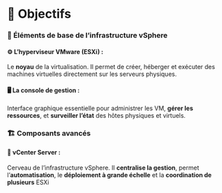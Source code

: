 # **🎯 Objectifs**





### **🧱 Éléments de base de l’infrastructure vSphere**

#### ⚙️ **L’hyperviseur VMware (ESXi)** :  
  Le **noyau** de la virtualisation. Il permet de créer, héberger et exécuter des machines virtuelles directement sur les serveurs physiques.



#### 🖥️ **La console de gestion** :  
  Interface graphique essentielle pour administrer les VM, **gérer les ressources**, et **surveiller l’état** des hôtes physiques et virtuels.



### **🏗️ Composants avancés**

#### 🧠 **vCenter Server** :  
Cerveau de l’infrastructure vSphere. Il **centralise la gestion**, permet l’**automatisation**, le **déploiement à grande échelle** et la **coordination de plusieurs** ESXi

